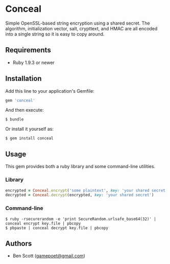 # Conceal

Simple OpenSSL-based string encryption using a shared secret. The algorithm, initialization vector, salt, crypttext, and HMAC are all encoded into a single string so it is easy to copy around.

## Requirements

* Ruby 1.9.3 or newer

## Installation

Add this line to your application's Gemfile:

```ruby
gem 'conceal'
```

And then execute:

```
$ bundle
```

Or install it yourself as:

```
$ gem install conceal
```

## Usage

This gem provides both a ruby library and some command-line utilities.

### Library

```ruby
encrypted = Conceal.encrypt('some plaintext', key: 'your shared secret', algorithm: 'aes-256-cbc')
decrypted = Conceal.decrypt(encrypted, key: 'your shared secret')
```

### Command-line

```
$ ruby -rsecurerandom -e 'print SecureRandom.urlsafe_base64(32)' | conceal encrypt key.file | pbcopy
$ pbpaste | conceal decrypt key.file | pbcopy
```

## Authors

* Ben Scott (<gamepoet@gmail.com>)
